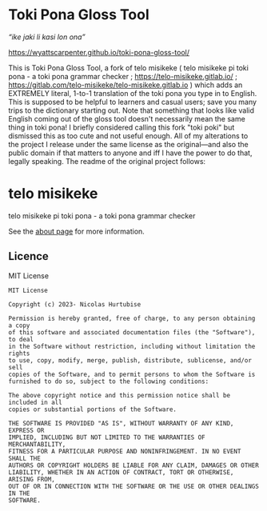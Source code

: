 Toki Pona Gloss Tool
==============
*“ike jaki li kasi lon ona”*

https://wyattscarpenter.github.io/toki-pona-gloss-tool/

This is Toki Pona Gloss Tool, a fork of telo misikeke ( telo misikeke pi toki pona - a toki pona grammar checker ; https://telo-misikeke.gitlab.io/ ; https://gitlab.com/telo-misikeke/telo-misikeke.gitlab.io ) which adds an EXTREMELY literal, 1-to-1 translation of the toki pona you type in to English. This is supposed to be helpful to learners and casual users; save you many trips to the dictionary starting out. Note that something that looks like valid English coming out of the gloss tool doesn't necessarily mean the same thing in toki pona! I briefly considered calling this fork "toki poki" but dismissed this as too cute and not useful enough. All of my alterations to the project I release under the same license as the original—and also the public domain if that matters to anyone and iff I have the power to do that, legally speaking. The readme of the original project follows:

telo misikeke
==============

telo misikeke pi toki pona - a toki pona grammar checker

See the [about page](https://telo-misikeke.gitlab.io/about.html) for more information.


## Licence

MIT License

```
MIT License

Copyright (c) 2023- Nicolas Hurtubise

Permission is hereby granted, free of charge, to any person obtaining a copy
of this software and associated documentation files (the "Software"), to deal
in the Software without restriction, including without limitation the rights
to use, copy, modify, merge, publish, distribute, sublicense, and/or sell
copies of the Software, and to permit persons to whom the Software is
furnished to do so, subject to the following conditions:

The above copyright notice and this permission notice shall be included in all
copies or substantial portions of the Software.

THE SOFTWARE IS PROVIDED "AS IS", WITHOUT WARRANTY OF ANY KIND, EXPRESS OR
IMPLIED, INCLUDING BUT NOT LIMITED TO THE WARRANTIES OF MERCHANTABILITY,
FITNESS FOR A PARTICULAR PURPOSE AND NONINFRINGEMENT. IN NO EVENT SHALL THE
AUTHORS OR COPYRIGHT HOLDERS BE LIABLE FOR ANY CLAIM, DAMAGES OR OTHER
LIABILITY, WHETHER IN AN ACTION OF CONTRACT, TORT OR OTHERWISE, ARISING FROM,
OUT OF OR IN CONNECTION WITH THE SOFTWARE OR THE USE OR OTHER DEALINGS IN THE
SOFTWARE.
```
